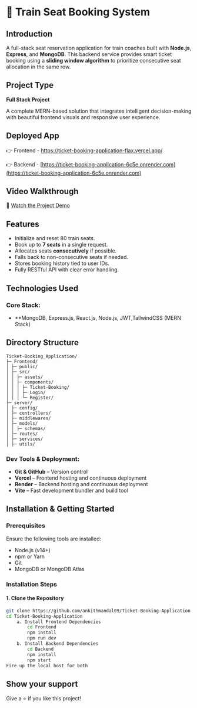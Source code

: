 # 🚆 Train Seat Booking System

## Introduction

A full-stack seat reservation application for train coaches built with **Node.js**, **Express**, and **MongoDB**. This backend service provides smart ticket booking using a **sliding window algorithm** to prioritize consecutive seat allocation in the same row.

## Project Type

**Full Stack Project**

A complete MERN-based solution that integrates intelligent decision-making with beautiful frontend visuals and responsive user experience.

## Deployed App

👉 Frontend - [https://ticket-booking-application-flax.vercel.app/
](https://ticket-booking-application-flax.vercel.app/)

👉 Backend - [https://ticket-booking-application-6c5e.onrender.com](https://ticket-booking-application-6c5e.onrender.com)

## Video Walkthrough

🎥 [Watch the Project Demo](https://drive.google.com/file/d/1NwStMAEdRGUaEZ3gJOvnpTVo01aWx2-V/view?usp=sharing)


## Features

- Initialize and reset 80 train seats.
- Book up to **7 seats** in a single request.
- Allocates seats **consecutively** if possible.
- Falls back to non-consecutive seats if needed.
- Stores booking history tied to user IDs.
- Fully RESTful API with clear error handling.

## Technologies Used

### Core Stack:

- **MongoDB, Express.js, React.js, Node.js, JWT,TailwindCSS (MERN Stack)

## Directory Structure

```
Ticket-Booking_Application/
├─ Frontend/
│ ├─ public/
│ ├─ src/
│ │ ├─ assets/
│ │ ├─ components/
│ │ │ ├─ Ticket-Booking/
│ │ │ ├─ Login/
│ │ │ └─ Register/
├─ server/
│ ├─ config/
│ ├─ controllers/
│ ├─ middlewares/
│ ├─ models/
│ │ ├─ schemas/
│ ├─ routes/
│ ├─ services/
│ ├─ utils/
```


### Dev Tools & Deployment:

- **Git & GitHub** – Version control
- **Vercel** – Frontend hosting and continuous deployment
- **Render** – Backend hosting and continuous deployment
- **Vite** – Fast development bundler and build tool


## Installation & Getting Started

### Prerequisites

Ensure the following tools are installed:

- Node.js (v14+)
- npm or Yarn
- Git
- MongoDB or MongoDB Atlas

### Installation Steps

#### 1. Clone the Repository

```bash
git clone https://github.com/ankithmandal09/Ticket-Booking-Application
cd Ticket-Booking-Application
    a. Install Frontend Dependencies
        cd Frontend
        npm install
        npm run dev
    b. Install Backend Dependencies
        cd Backend
        npm install
        npm start
Fire up the local host for both

```
## Show your support

Give a ⭐️ if you like this project!

